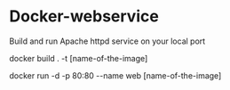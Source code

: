 # Docker-webservice

Build and run Apache httpd service on your local port

docker build . -t [name-of-the-image]
 
 docker run -d -p 80:80 --name web [name-of-the-image]
  
 
